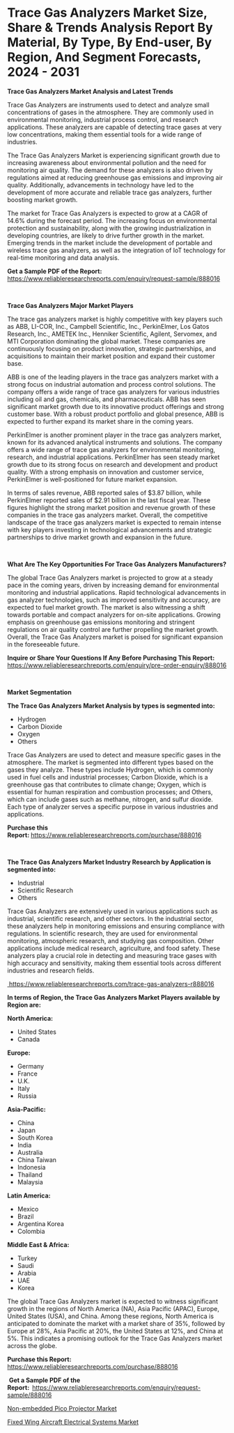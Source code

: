 <p><h1>Trace Gas Analyzers Market Size, Share & Trends Analysis Report By Material, By Type, By End-user, By Region, And Segment Forecasts, 2024 - 2031</h1></p><p><strong>Trace Gas Analyzers Market Analysis and Latest Trends</strong></p>
<p><p>Trace Gas Analyzers are instruments used to detect and analyze small concentrations of gases in the atmosphere. They are commonly used in environmental monitoring, industrial process control, and research applications. These analyzers are capable of detecting trace gases at very low concentrations, making them essential tools for a wide range of industries.</p><p>The Trace Gas Analyzers Market is experiencing significant growth due to increasing awareness about environmental pollution and the need for monitoring air quality. The demand for these analyzers is also driven by regulations aimed at reducing greenhouse gas emissions and improving air quality. Additionally, advancements in technology have led to the development of more accurate and reliable trace gas analyzers, further boosting market growth.</p><p>The market for Trace Gas Analyzers is expected to grow at a CAGR of 14.6% during the forecast period. The increasing focus on environmental protection and sustainability, along with the growing industrialization in developing countries, are likely to drive further growth in the market. Emerging trends in the market include the development of portable and wireless trace gas analyzers, as well as the integration of IoT technology for real-time monitoring and data analysis.</p></p>
<p><strong>Get a Sample PDF of the Report:&nbsp;</strong> <a href="https://www.reliableresearchreports.com/enquiry/request-sample/888016">https://www.reliableresearchreports.com/enquiry/request-sample/888016</a></p>
<p>&nbsp;</p>
<p><strong>Trace Gas Analyzers Major Market Players</strong></p>
<p><p>The trace gas analyzers market is highly competitive with key players such as ABB, LI-COR, Inc., Campbell Scientific, Inc., PerkinElmer, Los Gatos Research, Inc., AMETEK Inc., Henniker Scientific, Agilent, Servomex, and MTI Corporation dominating the global market. These companies are continuously focusing on product innovation, strategic partnerships, and acquisitions to maintain their market position and expand their customer base.</p><p>ABB is one of the leading players in the trace gas analyzers market with a strong focus on industrial automation and process control solutions. The company offers a wide range of trace gas analyzers for various industries including oil and gas, chemicals, and pharmaceuticals. ABB has seen significant market growth due to its innovative product offerings and strong customer base. With a robust product portfolio and global presence, ABB is expected to further expand its market share in the coming years.</p><p>PerkinElmer is another prominent player in the trace gas analyzers market, known for its advanced analytical instruments and solutions. The company offers a wide range of trace gas analyzers for environmental monitoring, research, and industrial applications. PerkinElmer has seen steady market growth due to its strong focus on research and development and product quality. With a strong emphasis on innovation and customer service, PerkinElmer is well-positioned for future market expansion.</p><p>In terms of sales revenue, ABB reported sales of $3.87 billion, while PerkinElmer reported sales of $2.91 billion in the last fiscal year. These figures highlight the strong market position and revenue growth of these companies in the trace gas analyzers market. Overall, the competitive landscape of the trace gas analyzers market is expected to remain intense with key players investing in technological advancements and strategic partnerships to drive market growth and expansion in the future.</p></p>
<p>&nbsp;</p>
<p><strong>What Are The Key Opportunities For Trace Gas Analyzers Manufacturers?</strong></p>
<p><p>The global Trace Gas Analyzers market is projected to grow at a steady pace in the coming years, driven by increasing demand for environmental monitoring and industrial applications. Rapid technological advancements in gas analyzer technologies, such as improved sensitivity and accuracy, are expected to fuel market growth. The market is also witnessing a shift towards portable and compact analyzers for on-site applications. Growing emphasis on greenhouse gas emissions monitoring and stringent regulations on air quality control are further propelling the market growth. Overall, the Trace Gas Analyzers market is poised for significant expansion in the foreseeable future.</p></p>
<p><strong>Inquire or Share Your Questions If Any Before Purchasing This Report:</strong> <a href="https://www.reliableresearchreports.com/enquiry/pre-order-enquiry/888016">https://www.reliableresearchreports.com/enquiry/pre-order-enquiry/888016</a></p>
<p>&nbsp;</p>
<p><strong>Market Segmentation</strong></p>
<p><strong>The Trace Gas Analyzers Market Analysis by types is segmented into:</strong></p>
<p><ul><li>Hydrogen</li><li>Carbon Dioxide</li><li>Oxygen</li><li>Others</li></ul></p>
<p><p>Trace Gas Analyzers are used to detect and measure specific gases in the atmosphere. The market is segmented into different types based on the gases they analyze. These types include Hydrogen, which is commonly used in fuel cells and industrial processes; Carbon Dioxide, which is a greenhouse gas that contributes to climate change; Oxygen, which is essential for human respiration and combustion processes; and Others, which can include gases such as methane, nitrogen, and sulfur dioxide. Each type of analyzer serves a specific purpose in various industries and applications.</p></p>
<p><strong>Purchase this Report:&nbsp;</strong><a href="https://www.reliableresearchreports.com/purchase/888016">https://www.reliableresearchreports.com/purchase/888016</a></p>
<p>&nbsp;</p>
<p><strong>The Trace Gas Analyzers Market Industry Research by Application is segmented into:</strong></p>
<p><ul><li>Industrial</li><li>Scientific Research</li><li>Others</li></ul></p>
<p><p>Trace Gas Analyzers are extensively used in various applications such as industrial, scientific research, and other sectors. In the industrial sector, these analyzers help in monitoring emissions and ensuring compliance with regulations. In scientific research, they are used for environmental monitoring, atmospheric research, and studying gas composition. Other applications include medical research, agriculture, and food safety. These analyzers play a crucial role in detecting and measuring trace gases with high accuracy and sensitivity, making them essential tools across different industries and research fields.</p></p>
<p><a href="https://www.reliableresearchreports.com/trace-gas-analyzers-r888016">&nbsp;https://www.reliableresearchreports.com/trace-gas-analyzers-r888016</a></p>
<p><strong>In terms of Region, the Trace Gas Analyzers Market Players available by Region are:</strong></p>
<p>
    <p> <strong> North America: </strong>
        <ul>
            <li>United States</li>
            <li>Canada</li>
        </ul>
        </p> 
    <p> <strong> Europe: </strong>
        <ul>
            <li>Germany</li>
            <li>France</li>
            <li>U.K.</li>
            <li>Italy</li>
            <li>Russia</li>
        </ul>
        </p> 
    <p> <strong> Asia-Pacific: </strong>
        <ul>
            <li>China</li>
            <li>Japan</li>
            <li>South Korea</li>
            <li>India</li>
            <li>Australia</li>
            <li>China Taiwan</li>
            <li>Indonesia</li>
            <li>Thailand</li>
            <li>Malaysia</li>
        </ul>
        </p> 
    <p> <strong> Latin America: </strong>
        <ul>
            <li>Mexico</li>
            <li>Brazil</li>
            <li>Argentina Korea</li>
            <li>Colombia</li>
        </ul>
        </p> 
    <p> <strong> Middle East & Africa: </strong>
        <ul>
            <li>Turkey</li>
            <li>Saudi</li>
            <li>Arabia</li>
            <li>UAE</li>
            <li>Korea</li>
        </ul>
    </p>
    </p>
<p><p>The global Trace Gas Analyzers market is expected to witness significant growth in the regions of North America (NA), Asia Pacific (APAC), Europe, United States (USA), and China. Among these regions, North America is anticipated to dominate the market with a market share of 35%, followed by Europe at 28%, Asia Pacific at 20%, the United States at 12%, and China at 5%. This indicates a promising outlook for the Trace Gas Analyzers market across the globe.</p></p>
<p><strong>Purchase this Report: </strong><a href="https://www.reliableresearchreports.com/purchase/888016">https://www.reliableresearchreports.com/purchase/888016</a></p>
<p>&nbsp;<strong>Get a Sample PDF of the Report:&nbsp;&nbsp;</strong><a href="https://www.reliableresearchreports.com/enquiry/request-sample/888016">https://www.reliableresearchreports.com/enquiry/request-sample/888016</a></p>
<p><strong></strong></p>
<p><p><a href="https://view.publitas.com/reportprime-1/non-embedded-pico-projector-market-size-share-trends-analysis-report-by-product-digital-light-processing-dlp-liquid-crystal-on-silicon-lcos-laser-beam-steering-lbs-and-segment-forecasts-2024-2031/">Non-embedded Pico Projector Market</a></p><p><a href="https://view.publitas.com/reportprime-1/fixed-wing-aircraft-electrical-systems-market-size-is-growing-at-cagr-of-8-4-this-report-covers-analysis-by-market-segmentation-growth-and-forecast-2024-2031/">Fixed Wing Aircraft Electrical Systems Market</a></p></p>